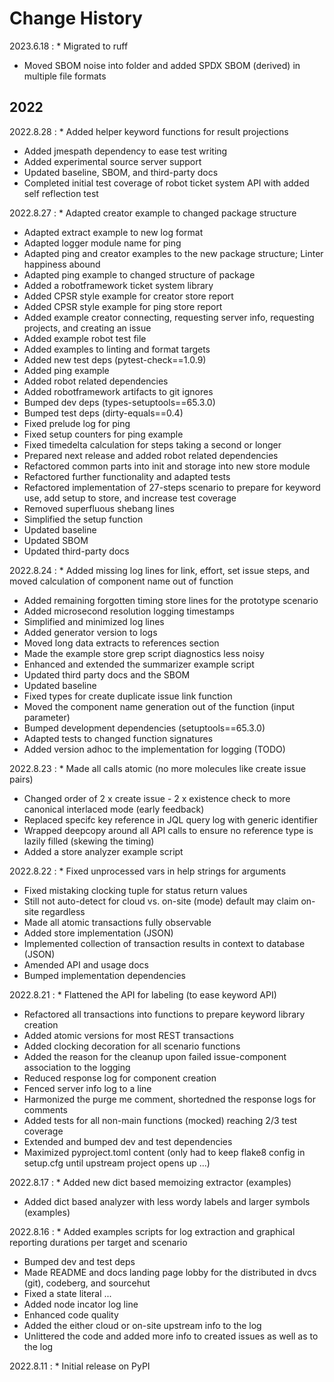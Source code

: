 # Change History

2023.6.18
:    * Migrated to ruff
* Moved SBOM noise into folder and added SPDX SBOM (derived) in multiple file formats

## 2022

2022.8.28
:    * Added helper keyword functions for result projections
* Added jmespath dependency to ease test writing
* Added experimental source server support
* Updated baseline, SBOM, and third-party docs
* Completed initial test coverage of robot ticket system API with added self reflection test

2022.8.27
:    * Adapted creator example to changed package structure
* Adapted extract example to new log format
* Adapted logger module name for ping
* Adapted ping and creator examples to the new package structure; Linter happiness abound
* Adapted ping example to changed structure of package
* Added a robotframework ticket system library
* Added CPSR style example for creator store report
* Added CPSR style example for ping store report
* Added example creator connecting, requesting server info, requesting projects, and creating an issue
* Added example robot test file
* Added examples to linting and format targets
* Added new test deps (pytest-check==1.0.9)
* Added ping example
* Added robot related dependencies
* Added robotframework artifacts to git ignores
* Bumped dev deps (types-setuptools==65.3.0)
* Bumped test deps (dirty-equals==0.4)
* Fixed prelude log for ping
* Fixed setup counters for ping example
* Fixed timedelta calculation for steps taking a second or longer
* Prepared next release and added robot related dependencies
* Refactored common parts into init and storage into new store module
* Refactored further functionality and adapted tests
* Refactored implementation of 27-steps scenario to prepare for keyword use, add setup to store, and increase test coverage
* Removed superfluous shebang lines
* Simplified the setup function
* Updated baseline
* Updated SBOM
* Updated third-party docs

2022.8.24
:    * Added missing log lines for link, effort, set issue steps, and moved calculation of component name out of function
* Added remaining forgotten timing store lines for the prototype scenario
* Added microsecond resolution logging timestamps
* Simplified and minimized log lines
* Added generator version to logs
* Moved long data extracts to references section
* Made the example store grep script diagnostics less noisy
* Enhanced and extended the summarizer example script
* Updated third party docs and the SBOM
* Updated baseline
* Fixed types for create duplicate issue link function
* Moved the component name generation out of the function (input parameter)
* Bumped development dependencies (setuptools==65.3.0)
* Adapted tests to changed function signatures
* Added version adhoc to the implementation for logging (TODO)

2022.8.23
:    * Made all calls atomic (no more molecules like create issue pairs)
* Changed order of 2 x create issue - 2 x existence check to more canonical interlaced mode (early feedback)
* Replaced specifc key reference in JQL query log with generic identifier
* Wrapped deepcopy around all API calls to ensure no reference type is lazily filled (skewing the timing)
* Added a store analyzer example script

2022.8.22
:    * Fixed unprocessed vars in help strings for arguments
* Fixed mistaking clocking tuple for status return values
* Still not auto-detect for cloud vs. on-site (mode) default may claim on-site regardless
* Made all atomic transactions fully observable
* Added store implementation (JSON)
* Implemented collection of transaction results in context to database (JSON)
* Amended API and usage docs
* Bumped implementation dependencies

2022.8.21
:    * Flattened the API for labeling (to ease keyword API)
* Refactored all transactions into functions to prepare keyword library creation
* Added atomic versions for most REST transactions
* Added clocking decoration for all scenario functions
* Added the reason for the cleanup upon failed issue-component association to the logging
* Reduced response log for component creation
* Fenced server info log to a line
* Harmonized the purge me comment, shortedned the response logs for comments
* Added tests for all non-main functions (mocked) reaching 2/3 test coverage
* Extended and bumped dev and test dependencies
* Maximized pyproject.toml content (only had to keep flake8 config in setup.cfg until upstream project opens up ...)

2022.8.17
:    * Added new dict based memoizing extractor (examples)
* Added dict based analyzer with less wordy labels and larger symbols (examples)

2022.8.16
:    * Added examples scripts for log extraction and graphical reporting durations per target and scenario
* Bumped dev and test deps
* Made README and docs landing page lobby for the distributed in dvcs (git), codeberg, and sourcehut
* Fixed a state literal ...
* Added node incator log line
* Enhanced code quality
* Added the either cloud or on-site upstream info to the log
* Unlittered the code and added more info to created issues as well as to the log

2022.8.11
:    * Initial release on PyPI
